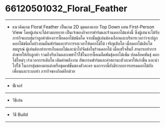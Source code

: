 # 66120501032_Floral_Feather
---------------------------------------------------------------------------------------------------
+ แนวคิดเกม
Floral Feather เป็นเกม 2D มุมมองแบบ Top Down ผสม First-Person View โดยผู้เล่นจะได้สวมบทบาท
เป็นเจ้าของกิจการฟาร์มและร้านดอกไม้แห่งนี้ ซึ่งผู้เล่นจะได้รับภารกิจแบบสุ่มว่าลูกค้าต้องการซื้อดอกไม้ชนิดใด
จากนั้นผู้เล่นต้องเลือกและบริหารเวลาว่าจะปลูกดอกไม้ชนิดใดบ้างบนผืนฟาร์มและทำการรอเวลาให้ดอกไม้ได้
เจริญเติบโต เมื่อดอกไม้เติบโตสมบูรณ์ ผู้เล่นต้องทำการเก็บดอกไม้และนำไปจัดช่อในร้านดอกไม้ เมื่อเสร็จสิ้นก็
สามารถทำการส่งขายให้กับลูกค้า รวมถึงรับเงินและเพชรไว้ใช้ในการซื้อเมล็ดพันธุ์ดอกไม้เพิ่ม ปลดล็อคพันธุ์
ดอกไม้ใหม่ๆ เร่งเวลาการเติบโต เติมค่าพลังงาน อัพเกรดฟาร์มและค่าสถานะตัวละครให้เก่งขึ้น และนำไปใช้
ในการสุ่มของตกแต่งหรือชุดแฟชั่นของตัวละคร นอกจากนี้ยังมีระบบการเทรดดอกไม้กับเพื่อนและระบบทำ
ภารกิจของกิลด์อีกด้วย
---------------------------------------------------------------------------------------------------
+ ฟีเจอร์

---------------------------------------------------------------------------------------------------
+ วิธีเล่น

---------------------------------------------------------------------------------------------------
+ วิธี Build

---------------------------------------------------------------------------------------------------